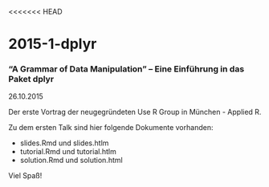 <<<<<<< HEAD
# 2015-1-dplyr
### “A Grammar of Data Manipulation” – Eine Einführung in das Paket dplyr
26.10.2015

Der erste Vortrag der neugegründeten Use R Group in München - Applied R.

Zu dem ersten Talk sind hier folgende Dokumente vorhanden:

* slides.Rmd und slides.htlm
* tutorial.Rmd und tutorial.htlm
* solution.Rmd und solution.html

Viel Spaß!